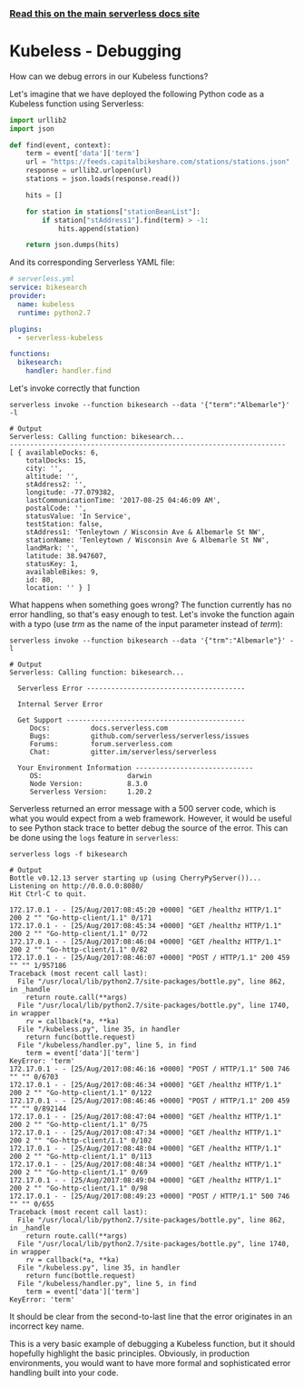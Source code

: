 <!--
title: Serverless Framework - Kubeless Guide - Debugging
menuText: Debugging
menuOrder: 8
description: Recommendations and best practices for debugging Kubeless Functions with the Serverless Framework
layout: Doc
-->

<!-- DOCS-SITE-LINK:START automatically generated  -->

### [Read this on the main serverless docs site](https://www.serverless.com/framework/docs/providers/kubeless/guide/debugging)

<!-- DOCS-SITE-LINK:END -->

# Kubeless - Debugging

How can we debug errors in our Kubeless functions?

Let's imagine that we have deployed the following Python code as a Kubeless function using Serverless:

```python
import urllib2
import json

def find(event, context):
    term = event['data']['term']
    url = "https://feeds.capitalbikeshare.com/stations/stations.json"
    response = urllib2.urlopen(url)
    stations = json.loads(response.read())

    hits = []

    for station in stations["stationBeanList"]:
        if station["stAddress1"].find(term) > -1:
            hits.append(station)

    return json.dumps(hits)
```

And its corresponding Serverless YAML file:

```yml
# serverless.yml
service: bikesearch
provider:
  name: kubeless
  runtime: python2.7

plugins:
  - serverless-kubeless

functions:
  bikesearch:
    handler: handler.find
```

Let's invoke correctly that function

```
serverless invoke --function bikesearch --data '{"term":"Albemarle"}' -l

# Output
Serverless: Calling function: bikesearch...
--------------------------------------------------------------------
[ { availableDocks: 6,
    totalDocks: 15,
    city: '',
    altitude: '',
    stAddress2: '',
    longitude: -77.079382,
    lastCommunicationTime: '2017-08-25 04:46:09 AM',
    postalCode: '',
    statusValue: 'In Service',
    testStation: false,
    stAddress1: 'Tenleytown / Wisconsin Ave & Albemarle St NW',
    stationName: 'Tenleytown / Wisconsin Ave & Albemarle St NW',
    landMark: '',
    latitude: 38.947607,
    statusKey: 1,
    availableBikes: 9,
    id: 80,
    location: '' } ]
```

What happens when something goes wrong? The function currently has no error handling, so that's easy enough to test. Let's invoke the function again with a typo (use _trm_ as the name of the input parameter instead of _term_):

```
serverless invoke --function bikesearch --data '{"trm":"Albemarle"}' -l

# Output
Serverless: Calling function: bikesearch...

  Serverless Error ---------------------------------------

  Internal Server Error

  Get Support --------------------------------------------
     Docs:          docs.serverless.com
     Bugs:          github.com/serverless/serverless/issues
     Forums:        forum.serverless.com
     Chat:          gitter.im/serverless/serverless

  Your Environment Information -----------------------------
     OS:                     darwin
     Node Version:           8.3.0
     Serverless Version:     1.20.2
```

Serverless returned an error message with a 500 server code, which is what you would expect from a web framework. However, it would be useful to see Python stack trace to better debug the source of the error. This can be done using the `logs` feature in `serverless`:

```
serverless logs -f bikesearch

# Output
Bottle v0.12.13 server starting up (using CherryPyServer())...
Listening on http://0.0.0.0:8080/
Hit Ctrl-C to quit.

172.17.0.1 - - [25/Aug/2017:08:45:20 +0000] "GET /healthz HTTP/1.1" 200 2 "" "Go-http-client/1.1" 0/171
172.17.0.1 - - [25/Aug/2017:08:45:34 +0000] "GET /healthz HTTP/1.1" 200 2 "" "Go-http-client/1.1" 0/72
172.17.0.1 - - [25/Aug/2017:08:46:04 +0000] "GET /healthz HTTP/1.1" 200 2 "" "Go-http-client/1.1" 0/82
172.17.0.1 - - [25/Aug/2017:08:46:07 +0000] "POST / HTTP/1.1" 200 459 "" "" 1/957186
Traceback (most recent call last):
  File "/usr/local/lib/python2.7/site-packages/bottle.py", line 862, in _handle
    return route.call(**args)
  File "/usr/local/lib/python2.7/site-packages/bottle.py", line 1740, in wrapper
    rv = callback(*a, **ka)
  File "/kubeless.py", line 35, in handler
    return func(bottle.request)
  File "/kubeless/handler.py", line 5, in find
    term = event['data']['term']
KeyError: 'term'
172.17.0.1 - - [25/Aug/2017:08:46:16 +0000] "POST / HTTP/1.1" 500 746 "" "" 0/6703
172.17.0.1 - - [25/Aug/2017:08:46:34 +0000] "GET /healthz HTTP/1.1" 200 2 "" "Go-http-client/1.1" 0/122
172.17.0.1 - - [25/Aug/2017:08:46:46 +0000] "POST / HTTP/1.1" 200 459 "" "" 0/892144
172.17.0.1 - - [25/Aug/2017:08:47:04 +0000] "GET /healthz HTTP/1.1" 200 2 "" "Go-http-client/1.1" 0/75
172.17.0.1 - - [25/Aug/2017:08:47:34 +0000] "GET /healthz HTTP/1.1" 200 2 "" "Go-http-client/1.1" 0/102
172.17.0.1 - - [25/Aug/2017:08:48:04 +0000] "GET /healthz HTTP/1.1" 200 2 "" "Go-http-client/1.1" 0/113
172.17.0.1 - - [25/Aug/2017:08:48:34 +0000] "GET /healthz HTTP/1.1" 200 2 "" "Go-http-client/1.1" 0/69
172.17.0.1 - - [25/Aug/2017:08:49:04 +0000] "GET /healthz HTTP/1.1" 200 2 "" "Go-http-client/1.1" 0/98
172.17.0.1 - - [25/Aug/2017:08:49:23 +0000] "POST / HTTP/1.1" 500 746 "" "" 0/655
Traceback (most recent call last):
  File "/usr/local/lib/python2.7/site-packages/bottle.py", line 862, in _handle
    return route.call(**args)
  File "/usr/local/lib/python2.7/site-packages/bottle.py", line 1740, in wrapper
    rv = callback(*a, **ka)
  File "/kubeless.py", line 35, in handler
    return func(bottle.request)
  File "/kubeless/handler.py", line 5, in find
    term = event['data']['term']
KeyError: 'term'
```

It should be clear from the second-to-last line that the error originates in an incorrect key name.

This is a very basic example of debugging a Kubeless function, but it should hopefully highlight the basic principles. Obviously, in production environments, you would want to have more formal and sophisticated error handling built into your code.
